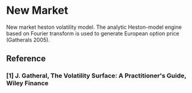 # New Market

New market heston volatility model. The analytic Heston-model engine based on Fourier transform is used to generate European option price (Gatherals 2005).


## Reference

### [1] J. Gatheral, The Volatility Surface: A Practitioner's Guide, Wiley Finance